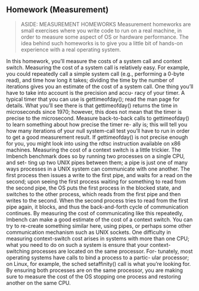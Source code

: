 ## Homework (Measurement)
>ASIDE: MEASUREMENT HOMEWORKS
>Measurement homeworks are small exercises where you write code to run on a real machine, in order to measure some aspect of OS or hardware performance. The idea behind such homeworks is to give you a little bit
of hands-on experience with a real operating system.

In this homework, you’ll measure the costs of a system call and context switch. Measuring the cost of a system call is relatively easy. For example, you could repeatedly call a simple system call (e.g., performing a 0-byte read), and time how long it takes; dividing the time by the number of iterations gives you an estimate of the cost of a system call.
One thing you’ll have to take into account is the precision and accu- racy of your timer. A typical timer that you can use is gettimeofday(); read the man page for details. What you’ll see there is that gettimeofday() returns the time in microseconds since 1970; however, this does not mean that the timer is precise to the microsecond. Measure back-to-back calls
to gettimeofday() to learn something about how precise the timer re- ally is; this will tell you how many iterations of your null system-call test you’ll have to run in order to get a good measurement result. If gettimeofday() is not precise enough for you, you might look into using the rdtsc instruction available on x86 machines.
Measuring the cost of a context switch is a little trickier. The lmbench benchmark does so by running two processes on a single CPU, and set- ting up two UNIX pipes between them; a pipe is just one of many ways processes in a UNIX system can communicate with one another. The first process then issues a write to the first pipe, and waits for a read on the second; upon seeing the first process waiting for something to read from the second pipe, the OS puts the first process in the blocked state, and switches to the other process, which reads from the first pipe and then writes to the second. When the second process tries to read from the first pipe again, it blocks, and thus the back-and-forth cycle of communication continues. By measuring the cost of communicating like this repeatedly, lmbench can make a good estimate of the cost of a context switch. You can try to re-create something similar here, using pipes, or perhaps some other communication mechanism such as UNIX sockets.
One difficulty in measuring context-switch cost arises in systems with more than one CPU; what you need to do on such a system is ensure that your context-switching processes are located on the same processor. For- tunately, most operating systems have calls to bind a process to a partic- ular processor; on Linux, for example, the sched setaffinity() call is what you’re looking for. By ensuring both processes are on the same processor, you are making sure to measure the cost of the OS stopping one process and restoring another on the same CPU.
